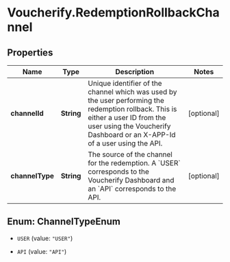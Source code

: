 # Voucherify.RedemptionRollbackChannel

## Properties

Name | Type | Description | Notes
------------ | ------------- | ------------- | -------------
**channelId** | **String** | Unique identifier of the channel which was used by the user performing the redemption rollback. This is either a user ID from the user using the Voucherify Dashboard or an X-APP-Id of a user using the API. | [optional] 
**channelType** | **String** | The source of the channel for the redemption. A &#x60;USER&#x60; corresponds to the Voucherify Dashboard and an &#x60;API&#x60; corresponds to the API. | [optional] 



## Enum: ChannelTypeEnum


* `USER` (value: `"USER"`)

* `API` (value: `"API"`)




